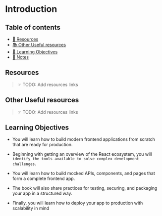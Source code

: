 # Introduction

## Table of contents

- [📖 Resources](#resources)
- [📚 Other Useful resources](#other-useful-resources)
- [🎯 Learning Objectives](#learning-objectives)
- [📝 Notes](#notes)

## Resources

> ☞ TODO: Add resources links

## Other Useful resources

> ☞ TODO: Add resources links

## Learning Objectives

- You will learn how to build modern frontend applications from scratch that are ready for production.

- Beginning with getting an overview of the React ecosystem, you will `identify the tools available to solve complex development challenges`.

- You will learn how to build mocked APIs, components, and pages that form a complete frontend app.

- The book will also share practices for testing, securing, and packaging your app in a structured way.

- Finally, you will learn how to deploy your app to production with scalability in mind
